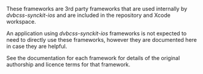 These frameworks are 3rd party frameworks that are used internally by *dvbcss-synckit-ios*
and are included in the repository and Xcode workspace. 

An application using *dvbcss-synckit-ios* frameworks is not expected to need to
directly use these frameworks, however they are documented here in case they are
helpful.

See the documentation for each framework for details of the original authorship
and licence terms for that framework.
